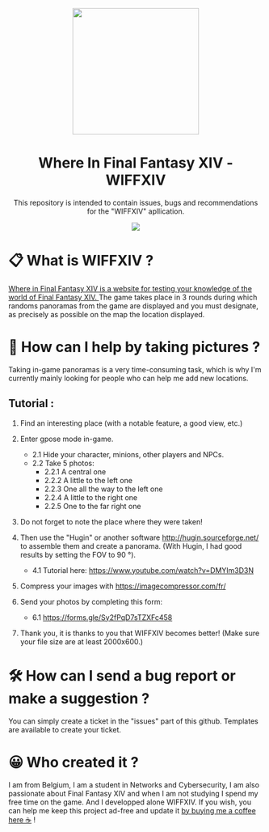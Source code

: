 <p align="center">
  <a href="https://wiffxiv.herokuapp.com/">
    <img src="https://user-images.githubusercontent.com/61802710/139016526-f60e8fcb-4785-4d9b-b07f-b4079ea400ba.png" width="250"/>
  </a>
 </p>
<h1 align="center">
  Where In Final Fantasy XIV - WIFFXIV
</h1>
<p align="center">
  This repository is intended to contain issues, bugs and recommendations for the "WIFFXIV" apllication.
</p>

<p align="center">
  <a href="https://wiffxiv.herokuapp.com/">
    <img src="https://user-images.githubusercontent.com/61802710/139016455-3463057a-79d7-4fb9-80f9-1a7f0d6813ae.png"/>
  </a>
</p>

# 📋 What is WIFFXIV ?
<a href="https://wiffxiv.herokuapp.com/">
Where in Final Fantasy XIV is a website for testing your knowledge of the world of Final Fantasy XIV.
</a>
The game takes place in 3 rounds during which randoms panoramas from the game are displayed and you must designate, as precisely as possible on the map the location displayed.


# 📸 How can I help by taking pictures ?
Taking in-game panoramas is a very time-consuming task, which is why I'm currently mainly looking for people who can help me add new locations.
## Tutorial : 
1. Find an interesting place (with a notable feature, a good view, etc.)
2. Enter gpose mode in-game.
   - 2.1 Hide your character, minions, other players and NPCs.
   - 2.2 Take 5 photos:
      - 2.2.1 A central one
      - 2.2.2 A little to the left one
      - 2.2.3 One all the way to the left one
      - 2.2.4 A little to the right one
      - 2.2.5 One to the far right one
3. Do not forget to note the place where they were taken!
4. Then use the "Hugin" or another software http://hugin.sourceforge.net/ to assemble them and create a panorama. (With Hugin, I had good results by setting the FOV to 90 °).
    - 4.1 Tutorial here: https://www.youtube.com/watch?v=DMYlm3D3N
5. Compress your images with https://imagecompressor.com/fr/
6. Send your photos by completing this form:
    - 6.1 https://forms.gle/Sy2fPqD7sTZXFc458

7. Thank you, it is thanks to you that WIFFXIV becomes better! (Make sure your file size are at least 2000x600.)

# 🛠 How can I send a bug report or make a suggestion ?
You can simply create a ticket in the "issues" part of this github.
Templates are available to create your ticket.

# 😀 Who created it ?
I am from Belgium, I am a student in Networks and Cybersecurity, I am also passionate about Final Fantasy XIV and when I am not studying I spend my free time on the game.
And I developped alone WIFFXIV.
If you wish, you can help me keep this project ad-free and update it <a href="https://ko-fi.com/samhourai">by buying me a coffee here ☕</a> !
